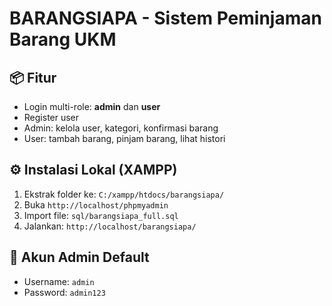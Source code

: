 # BARANGSIAPA - Sistem Peminjaman Barang UKM

## 📦 Fitur
- Login multi-role: **admin** dan **user**
- Register user
- Admin: kelola user, kategori, konfirmasi barang
- User: tambah barang, pinjam barang, lihat histori

## ⚙️ Instalasi Lokal (XAMPP)
1. Ekstrak folder ke: `C:/xampp/htdocs/barangsiapa/`
2. Buka `http://localhost/phpmyadmin`
3. Import file: `sql/barangsiapa_full.sql`
4. Jalankan: `http://localhost/barangsiapa/`

## 🔑 Akun Admin Default
- Username: `admin`
- Password: `admin123`